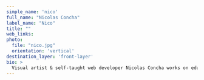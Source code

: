 ```yaml
---
simple_name: 'nico'
full_name: "Nicolas Concha"
label_name: "Nico"
title: ""
web_links:
photo:
  file: "nico.jpg"
  orientation: 'vertical'
destination_layer: 'front-layer'
bio: >
  Visual artist & self-taught web developer Nicolas Concha works on educational projects and using different means within the creative spectrum to better communicate everyday concepts and ideas, with a strong focus on DIY crafts like kirigami.
---
```

